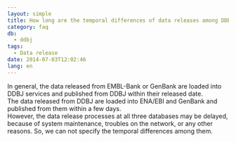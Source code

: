 ```yaml
---
layout: simple
title: How long are the temporal differences of data releases among DDBJ, EMBL-Bank and GenBank?
category: faq
db:
  - ddbj
tags: 
  - Data release
date: 2014-07-03T12:02:46
lang: en
---
```




<p>In general, the data released from EMBL-Bank or GenBank are loaded into DDBJ services and published from DDBJ within their released date. <br>The data released from DDBJ are loaded into ENA/EBI and GenBank and published from them within a few days. <br>However, the data release processes at all three databases may be delayed, because of system maintenance, troubles on the network, or any other reasons. So, we can not specify the temporal differences among them. </p>